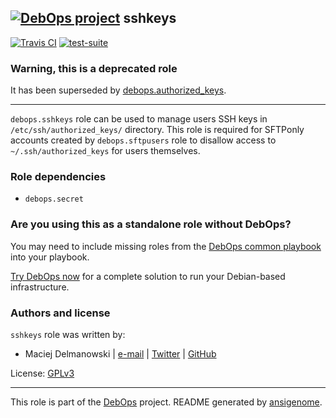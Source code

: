 ## [![DebOps project](http://debops.org/images/debops-small.png)](http://debops.org) sshkeys

<!-- This file was generated by Ansigenome. Do not edit this file directly but
     instead have a look at the files in the ./meta/ directory. -->

[![Travis CI](http://img.shields.io/travis/debops/ansible-sshkeys.svg?style=flat)](http://travis-ci.org/debops/ansible-sshkeys)
[![test-suite](http://img.shields.io/badge/test--suite-ansible--sshkeys-blue.svg?style=flat)](https://github.com/debops/test-suite/tree/master/ansible-sshkeys/)


### Warning, this is a deprecated role

It has been superseded by [debops.authorized_keys](https://github.com/debops/ansible-authorized_keys).

***

`debops.sshkeys` role can be used to manage users SSH keys in
`/etc/ssh/authorized_keys/` directory. This role is required for SFTPonly
accounts created by `debops.sftpusers` role to disallow access to
`~/.ssh/authorized_keys` for users themselves.


### Role dependencies

- `debops.secret`

### Are you using this as a standalone role without DebOps?

You may need to include missing roles from the [DebOps common
playbook](https://github.com/debops/debops-playbooks/blob/master/playbooks/common.yml)
into your playbook.

[Try DebOps now](https://github.com/debops/debops) for a complete solution to run your Debian-based infrastructure.





### Authors and license

`sshkeys` role was written by:

- Maciej Delmanowski | [e-mail](mailto:drybjed@gmail.com) | [Twitter](https://twitter.com/drybjed) | [GitHub](https://github.com/drybjed)

License: [GPLv3](https://tldrlegal.com/license/gnu-general-public-license-v3-%28gpl-3%29)

***

This role is part of the [DebOps](http://debops.org/) project. README generated by [ansigenome](https://github.com/nickjj/ansigenome/).

